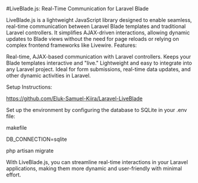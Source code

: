 
#LiveBlade.js: Real-Time Communication for Laravel Blade

LiveBlade.js is a lightweight JavaScript library designed to enable seamless, real-time communication between Laravel Blade templates and traditional Laravel controllers. It simplifies AJAX-driven interactions, allowing dynamic updates to Blade views without the need for page reloads or relying on complex frontend frameworks like Livewire. Features:

Real-time, AJAX-based communication with Laravel controllers.
Keeps your Blade templates interactive and "live."
Lightweight and easy to integrate into any Laravel project.
Ideal for form submissions, real-time data updates, and other dynamic activities in Laravel.

Setup Instructions:

https://github.com/Eluk-Samuel-Kiira/Laravel-LiveBlade

Set up the environment by configuring the database to SQLite in your .env file:

makefile

DB_CONNECTION=sqlite

php artisan migrate

With LiveBlade.js, you can streamline real-time interactions in your Laravel applications, making them more dynamic and user-friendly with minimal effort.

